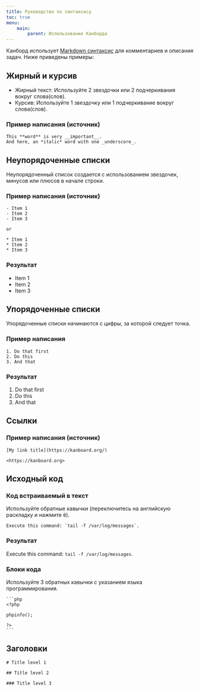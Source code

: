 ```yaml
---
title: Руководство по синтаксису
toc: true
menu:
    main:
        parent: Использование Канборда
---
```


Канборд использует [Markdown синтаксис](https://ru.wikipedia.org/wiki/Markdown) для комментариев и описания задач. Ниже приведены примеры:

Жирный и курсив
---------------

-   Жирный текст: Используйте 2 звездочки или 2 подчеркивания вокруг слова(слов).
-   Курсив: Используйте 1 звездочку или 1 подчеркивание вокруг слова(слов).

### Пример написания (источник)

    This **word** is very __important__.
    And here, an *italic* word with one _underscore_.

Неупорядоченные списки
-----------------------

Неупорядоченный список создается с использованием звездочек, минусов или плюсов в начале строки.

### Пример написания (источник)

    - Item 1
    - Item 2
    - Item 3

    or

    * Item 1
    * Item 2
    * Item 3

### Результат

-   Item 1
-   Item 2
-   Item 3

Упорядоченные списки
--------------------

Упорядоченные списки начинаются с цифры, за которой следует точка.

### Пример написания

    1. Do that first
    2. Do this
    3. And that

### Результат

1.  Do that first
2.  Do this
3.  And that

Ссылки
------

### Пример написания (источник)

    [My link title](https://kanboard.org/)

    <https://kanboard.org>

Исходный код
------------

### Код встраиваемый в текст

Используйте обратные кавычки (переключитесь на английскую раскладку и нажмите ё).

    Execute this command: `tail -f /var/log/messages`.

### Результат

Execute this command: `tail -f /var/log/messages`.

### Блоки кода

Используйте 3 обратных кавычки с указанием языка программирования.

    ```php
    <?php

    phpinfo();

    ?>
    ```

Заголовки
---------

```
# Title level 1

## Title level 2

### Title level 3
```